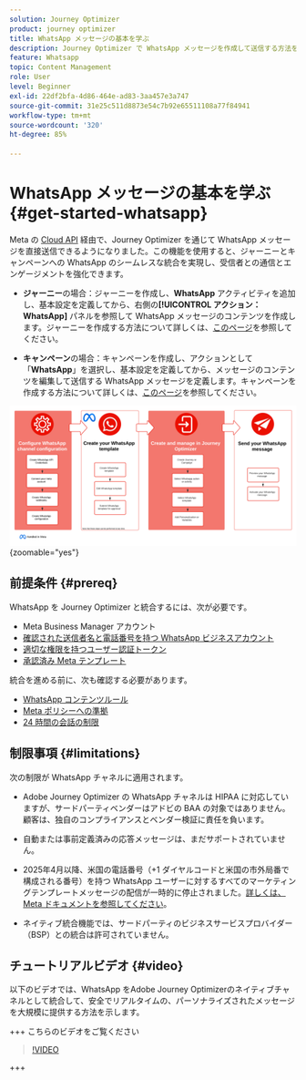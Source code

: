 ```yaml
---
solution: Journey Optimizer
product: journey optimizer
title: WhatsApp メッセージの基本を学ぶ
description: Journey Optimizer で WhatsApp メッセージを作成して送信する方法を学ぶ
feature: Whatsapp
topic: Content Management
role: User
level: Beginner
exl-id: 22df2bfa-4d86-464e-ad83-3aa457e3a747
source-git-commit: 31e25c511d8873e54c7b92e65511108a77f84941
workflow-type: tm+mt
source-wordcount: '320'
ht-degree: 85%

---
```


# WhatsApp メッセージの基本を学ぶ {#get-started-whatsapp}

Meta の [Cloud API](https://developers.facebook.com/docs/whatsapp/cloud-api/) 経由で、Journey Optimizer を通じて WhatsApp メッセージを直接送信できるようになりました。この機能を使用すると、ジャーニーとキャンペーンへの WhatsApp のシームレスな統合を実現し、受信者との通信とエンゲージメントを強化できます。

* **ジャーニー**&#x200B;の場合：ジャーニーを作成し、**WhatsApp** アクティビティを追加し、基本設定を定義してから、右側の&#x200B;**[!UICONTROL アクション：WhatsApp]** パネルを参照して WhatsApp メッセージのコンテンツを作成します。ジャーニーを作成する方法について詳しくは、[このページ](../building-journeys/journey-gs.md)を参照してください。

* **キャンペーン**&#x200B;の場合：キャンペーンを作成し、アクションとして「**WhatsApp**」を選択し、基本設定を定義してから、メッセージのコンテンツを編集して送信する WhatsApp メッセージを定義します。キャンペーンを作成する方法について詳しくは、[このページ](../campaigns/create-campaign.md#configure)を参照してください。

![](assets/do-not-localize/whatsapp-beta.png){zoomable="yes"}

## 前提条件 {#prereq}

WhatsApp を Journey Optimizer と統合するには、次が必要です。

* Meta Business Manager アカウント
* [ 確認された送信者名と電話番号を持つ WhatsApp ビジネスアカウント ](https://developers.facebook.com/docs/whatsapp/overview/business-accounts/)
* [適切な権限を持つユーザー認証トークン](https://developers.facebook.com/blog/post/2022/12/05/auth-tokens/)
* [承認済み Meta テンプレート](https://developers.facebook.com/docs/whatsapp/message-templates/guidelines/)

統合を進める前に、次も確認する必要があります。

* [WhatsApp コンテンツルール](https://www.whatsapp.com/legal/messaging-guidelines)
* [Meta ポリシーへの準拠](https://www.whatsapp.com/legal)
* [24 時間の会話の制限](https://developers.facebook.com/docs/whatsapp/messaging-limits/)

## 制限事項 {#limitations}

次の制限が WhatsApp チャネルに適用されます。

* Adobe Journey Optimizer の WhatsApp チャネルは HIPAA に対応していますが、サードパーティベンダーはアドビの BAA の対象ではありません。顧客は、独自のコンプライアンスとベンダー検証に責任を負います。

* 自動または事前定義済みの応答メッセージは、まだサポートされていません。

* 2025年4月以降、米国の電話番号（+1 ダイヤルコードと米国の市外局番で構成される番号）を持つ WhatsApp ユーザーに対するすべてのマーケティングテンプレートメッセージの配信が一時的に停止されました。[詳しくは、Meta ドキュメントを参照してください](https://developers.facebook.com/docs/whatsapp/cloud-api/guides/send-message-templates#per-user-marketing-template-message-limits)。

* ネイティブ統合機能では、サードパーティのビジネスサービスプロバイダー（BSP）との統合は許可されていません。

## チュートリアルビデオ {#video}

以下のビデオでは、WhatsApp をAdobe Journey Optimizerのネイティブチャネルとして統合して、安全でリアルタイムの、パーソナライズされたメッセージを大規模に提供する方法を示します。

+++ こちらのビデオをご覧ください

>[!VIDEO](https://video.tv.adobe.com/v/3470245?learn=on&captions=jpn)

+++

